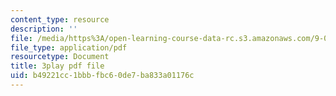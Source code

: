 ```yaml
---
content_type: resource
description: ''
file: /media/https%3A/open-learning-course-data-rc.s3.amazonaws.com/9-00-introduction-to-psychology-fall-2004/b49221cc1bbbfbc60de7ba833a01176c_10496.pdf
file_type: application/pdf
resourcetype: Document
title: 3play pdf file
uid: b49221cc-1bbb-fbc6-0de7-ba833a01176c
---
```

